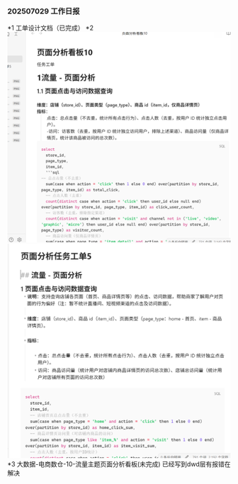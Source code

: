 ### 202507029 工作日报
*1 工单设计文档（已完成）
*2 ![img.png](img.png)
![img_1.png](img_1.png)
*3 大数据-电商数仓-10-流量主题页面分析看板(未完成)
已经写到dwd层有报错在解决